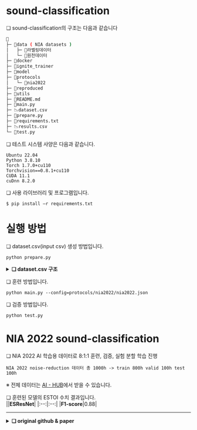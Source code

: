 # sound-classification

❏ sound-classification의 구조는 다음과 같습니다
```bash
📂
├─ 📂data ( NIA datasets )
│   ├─ 📂라벨링데이터
│   └─ 📂원천데이터
├─ 📂docker
├─ 📂ignite_trainer
├─ 📂model
├─ 📂protocols
│   └─ 📂nia2022
├─ 📂reproduced
├─ 📂utils
├─ 📄README.md
├─ 📄main.py
├─ 📉dataset.csv
├─ 📄prepare.py
├─ 📄requirements.txt
├─ 📉results.csv
└─ 📄test.py
```

❏ 테스트 시스템 사양은 다음과 같습니다.    
```
Ubuntu 22.04   
Python 3.8.10 
Torch 1.7.0+cu110
Torchvision==0.8.1+cu110
CUDA 11.1
cuDnn 8.2.0    
```
❏ 사용 라이브러리 및 프로그램입니다.

```
$ pip install –r requirements.txt
```

# 실행 방법

❏ dataset.csv(input csv) 생성 방법입니다.
```
python prepare.py
```
  
<details>
    <summary><b>❏ dataset.csv 구조</b></summary>
<pre>
+--------+------------------------------------------------------------------------------------+-------+--------+---------------------------------+-----------------------+---------------------------------------------------------------------------------------+
|        |                                      filename                                      | fold  | target |            category             |          key          |                                        detail                                         |
+--------+------------------------------------------------------------------------------------+-------+--------+---------------------------------+-----------------------+---------------------------------------------------------------------------------------+
|   0    |  data/원천데이터/05.기타소음/03.전자제품및생활환경소리/05_03_816_220831_0032_SN.wav   | train |   6    |  전자제품및생활환경소리_생활환경   | 05_03_816_220831_0032 |  data/라벨링데이터/05.기타소음/03.전자제품및생활환경소리/05_03_816_220831_0032_SN.json   |
|   1    |  data/원천데이터/05.기타소음/03.전자제품및생활환경소리/05_03_816_220831_0032_NS.wav   | train |   6    |  전자제품및생활환경소리_생활환경   | 05_03_816_220831_0032 |  data/라벨링데이터/05.기타소음/03.전자제품및생활환경소리/05_03_816_220831_0032_SN.json   |
|   2    |  data/원천데이터/05.기타소음/03.전자제품및생활환경소리/05_03_838_220928_0107_SN.wav   |  val  |   6    |  전자제품및생활환경소리_생활환경   | 05_03_838_220928_0107 |  data/라벨링데이터/05.기타소음/03.전자제품및생활환경소리/05_03_838_220928_0107_SN.json   |
|   3    |  data/원천데이터/05.기타소음/03.전자제품및생활환경소리/05_03_838_220928_0107_NS.wav   |  val  |   6    |  전자제품및생활환경소리_생활환경   | 05_03_838_220928_0107 |  data/라벨링데이터/05.기타소음/03.전자제품및생활환경소리/05_03_838_220928_0107_SN.json   |
|::::::::|::::::::::::::::::::::::::::::::::::::::::::::::::::::::::::::::::::::::::::::::::::|:::::::|::::::::|:::::::::::::::::::::::::::::::::|:::::::::::::::::::::::|:::::::::::::::::::::::::::::::::::::::::::::::::::::::::::::::::::::::::::::::::::::::|
| 205984 |          data/원천데이터/03.공장/04.기타소리/03_04_902_220804_0107_SN.wav            | train |   0    |         기타소리_복합소리         | 03_04_902_220804_0107 |          data/라벨링데이터/03.공장/04.기타소리/03_04_902_220804_0107_SN.json           |
| 205985 |          data/원천데이터/03.공장/04.기타소리/03_04_902_220804_0107_NS.wav            | train |   0    |         기타소리_복합소리         | 03_04_902_220804_0107 |          data/라벨링데이터/03.공장/04.기타소리/03_04_902_220804_0107_SN.json           |
| 205986 |          data/원천데이터/03.공장/04.기타소리/03_04_710_221117_0015_SN.wav            | train |   0    |         기타소리_복합소리         | 03_04_710_221117_0015 |          data/라벨링데이터/03.공장/04.기타소리/03_04_710_221117_0015_SN.json           |
| 205987 |          data/원천데이터/03.공장/04.기타소리/03_04_710_221117_0015_NS.wav            | train |   0    |         기타소리_복합소리         | 03_04_710_221117_0015 |          data/라벨링데이터/03.공장/04.기타소리/03_04_710_221117_0015_SN.json           |
+--------+------------------------------------------------------------------------------------+-------+--------+---------------------------------+-----------------------+---------------------------------------------------------------------------------------+
</pre>
</details>


❏ 훈련 방법입니다.
```
python main.py --config=protocols/nia2022/nia2022.json
```

❏ 검증 방법입니다.
```
python test.py
```

# NIA 2022 sound-classification  
❏ NIA 2022 AI 학습용 데이터로 8:1:1 훈련, 검증, 실험 분할 학습 진행  
```
NIA 2022 noise-reduction 데이터 총 1000h -> train 800h valid 100h test 100h  
```
※ 전체 데이터는 [AI - HUB](https://aihub.or.kr/)에서 받을 수 있습니다.  


❏ 훈련된 모델의 ESTOI 수치 결과입니다.  
||**ESResNet**|
|:--:|:--:|
|**F1-score**|0.88|



--- 

<details>
    <summary><b>❏  original github & paper</b></summary>
    <p>github : <a href='https://github.com/AndreyGuzhov/ESResNet'>ESResNet</a>
    <p>paper : <a href='https://arxiv.org/abs/2004.07301'>arXiv:2004.07301</a>
</details>

